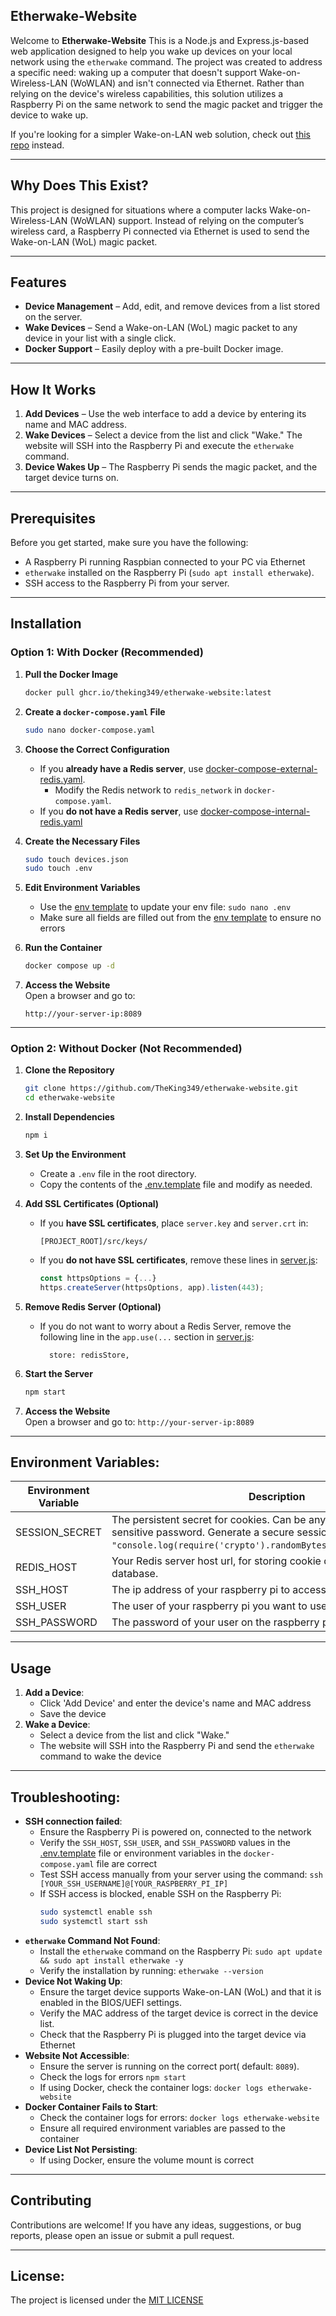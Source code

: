 ## Etherwake-Website
Welcome to **Etherwake-Website** This is a Node.js and Express.js-based web application designed to help you wake up devices on your local network using the ```etherwake``` command.
The project was created to address a specific need: waking up a computer that doesn't support Wake-on-Wireless-LAN (WoWLAN) and isn't connected via Ethernet. Rather than relying on the device's wireless capabilities, this solution utilizes a Raspberry Pi on the same network to send the magic packet and trigger the device to wake up.

If you're looking for a simpler Wake-on-LAN web solution, check out [this repo](https://github.com/sameerdhoot/wolweb) instead.

---
## Why Does This Exist?
This project is designed for situations where a computer lacks Wake-on-Wireless-LAN (WoWLAN) support. Instead of relying on the computer’s wireless card, a Raspberry Pi connected via Ethernet is used to send the Wake-on-LAN (WoL) magic packet.

---
## Features
- **Device Management** – Add, edit, and remove devices from a list stored on the server.
- **Wake Devices** – Send a Wake-on-LAN (WoL) magic packet to any device in your list with a single click.
- **Docker Support** – Easily deploy with a pre-built Docker image.

---
## How It Works
1. **Add Devices** – Use the web interface to add a device by entering its name and MAC address.
2. **Wake Devices** – Select a device from the list and click "Wake." The website will SSH into the Raspberry Pi and execute the `etherwake` command.
3. **Device Wakes Up** – The Raspberry Pi sends the magic packet, and the target device turns on.

---
## Prerequisites
Before you get started, make sure you have the following:
- A Raspberry Pi running Raspbian connected to your PC via Ethernet
- ```etherwake``` installed on the Raspberry Pi (```sudo apt install etherwake```).
- SSH access to the Raspberry Pi from your server.

---
## Installation

### **Option 1: With Docker (Recommended)**
1. **Pull the Docker Image**
   ```sh
   docker pull ghcr.io/theking349/etherwake-website:latest
   ```
2. **Create a `docker-compose.yaml` File**
   ```sh
   sudo nano docker-compose.yaml
   ```
3. **Choose the Correct Configuration**
    - If you **already have a Redis server**, use [docker-compose-external-redis.yaml](./docker-compose-external-redis.yaml).
        - Modify the Redis network to `redis_network` in `docker-compose.yaml`.
    - If you **do not have a Redis server**, use [docker-compose-internal-redis.yaml](./docker-compose-internal-redis.yaml)
  
4. **Create the Necessary Files**
   ```sh
   sudo touch devices.json
   sudo touch .env
   ```
5. **Edit Environment Variables**
    - Use the [env template](./.env.template) to update your env file: `sudo nano .env`
    - Make sure all fields are filled out from the [env template](./.env.template) to ensure no errors
6. **Run the Container**
   ```sh
   docker compose up -d
   ```
7. **Access the Website**  
   Open a browser and go to:
   ```
   http://your-server-ip:8089
   ```

---

### **Option 2: Without Docker (Not Recommended)**

1. **Clone the Repository**
   ```sh
   git clone https://github.com/TheKing349/etherwake-website.git
   cd etherwake-website
   ```
2. **Install Dependencies**
   ```sh
   npm i
   ```
3. **Set Up the Environment**
    - Create a `.env` file in the root directory.
    - Copy the contents of the [.env.template](./.env.template) file and modify as needed.

4. **Add SSL Certificates (Optional)**
    - If you **have SSL certificates**, place `server.key` and `server.crt` in:
      ```
      [PROJECT_ROOT]/src/keys/
      ```
    - If you **do not have SSL certificates**, remove these lines in [server.js](./src/server.js):
      ```js
      const httpsOptions = {...}
      https.createServer(httpsOptions, app).listen(443);
      ```
5. **Remove Redis Server (Optional)**
    - If you do not want to worry about a Redis Server, remove the following line in the `app.use(...` section in [server.js](./src/server.js):
      ```
        store: redisStore,
      ```

6. **Start the Server**
   ```sh
   npm start
   ```
7. **Access the Website**  
   Open a browser and go to:  `http://your-server-ip:8089`

---
## Environment Variables:
| Environment Variable | Description                                                                                                                                                                                                     | Example Value                                                                                                                    |
|----------------------|-----------------------------------------------------------------------------------------------------------------------------------------------------------------------------------------------------------------|----------------------------------------------------------------------------------------------------------------------------------|
| SESSION_SECRET       | The persistent secret for cookies. Can be any string, but treat it as a sensitive password. Generate a secure session secret using: `node -e "console.log(require('crypto').randomBytes(64).toString('hex'))"`. | d6c5b740aaa13b6baee86699eb20e247e86151ab37afceadaa8898a9891645972be1fbe5c181afab096618d86d997a6849aa127c5728873c9347812f033e1399 |
| REDIS_HOST           | Your Redis server host url, for storing cookie data in a secure database.                                                                                                                                       | redis://default:password@ip-address:6379                                                                                         |
| SSH_HOST             | The ip address of your raspberry pi to access ssh                                                                                                                                                               | 192.168.1.123                                                                                                                    |
| SSH_USER             | The user of your raspberry pi you want to use                                                                                                                                                                   | username                                                                                                                         |
| SSH_PASSWORD         | The password of your user on the raspberry pi                                                                                                                                                                   | superS3cretPassw0rd                                                                                                              |

---
## Usage
1. **Add a Device**:
    - Click 'Add Device' and enter the device's name and MAC address
    - Save the device
2. **Wake a Device**:
    - Select a device from the list and click "Wake."
    - The website will SSH into the Raspberry Pi and send the ```etherwake``` command to wake the device

---
## Troubleshooting:
- **SSH connection failed**:
    - Ensure the Raspberry Pi is powered on, connected to the network
    - Verify the ```SSH_HOST```, ```SSH_USER```,  and ```SSH_PASSWORD``` values in the [.env.template](./.env.template) file or environment variables in the `docker-compose.yaml` file are correct
    - Test SSH access manually from your server using the command: `ssh [YOUR_SSH_USERNAME]@[YOUR_RASPBERRY_PI_IP]`
    - If SSH access is blocked, enable SSH on the Raspberry Pi:
      ```sh
      sudo systemctl enable ssh
      sudo systemctl start ssh
      ```
- **`etherwake` Command Not Found**:
    - Install the `etherwake` command on the Raspberry Pi: `sudo apt update && sudo apt install etherwake -y`
    - Verify the installation by running: `etherwake --version`
- **Device Not Waking Up**:
    - Ensure the target device supports Wake-on-LAN (WoL) and that it is enabled in the BIOS/UEFI settings.
    - Verify the MAC address of the target device is correct in the device list.
    - Check that the Raspberry Pi is plugged into the target device via Ethernet
- **Website Not Accessible**:
    - Ensure the server is running on the correct port( default: `8089`).
    - Check the logs for errors `npm start`
    - If using Docker, check the container logs: `docker logs etherwake-website`
- **Docker Container Fails to Start**:
    - Check the container logs for errors: `docker logs etherwake-website`
    - Ensure all required environment variables are passed to the container
- **Device List Not Persisting**:
    - If using Docker, ensure the volume mount is correct

---
## Contributing
Contributions are welcome! If you have any ideas, suggestions, or bug reports, please open an issue or submit a pull request.

---
## License:
The project is licensed under the [MIT LICENSE](./LICENSE)

